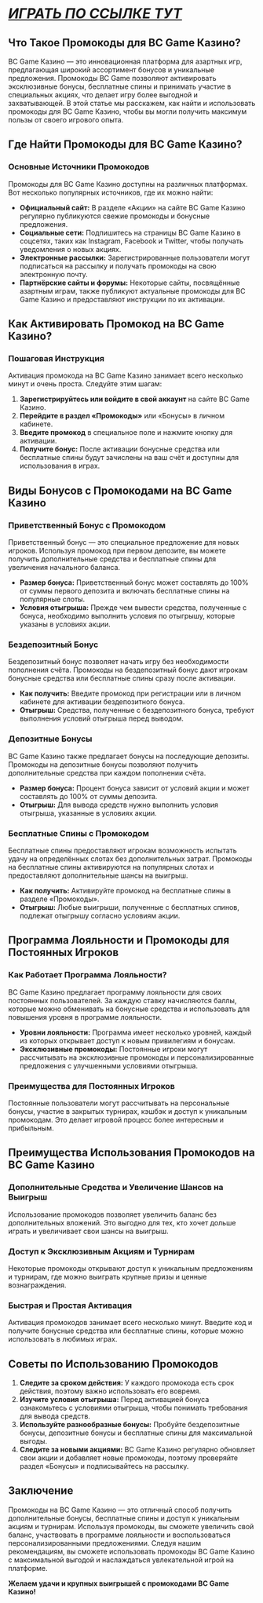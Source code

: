 # [***<u>ИГРАТЬ ПО ССЫЛКЕ ТУТ</u>***](https://partnerbcgame.com/d9b112f90)

## Что Такое Промокоды для BC Game Казино?

BC Game Казино — это инновационная платформа для азартных игр, предлагающая широкий ассортимент бонусов и уникальные предложения. Промокоды BC Game позволяют активировать эксклюзивные бонусы, бесплатные спины и принимать участие в специальных акциях, что делает игру более выгодной и захватывающей. В этой статье мы расскажем, как найти и использовать промокоды для BC Game Казино, чтобы вы могли получить максимум пользы от своего игрового опыта.

## Где Найти Промокоды для BC Game Казино?

### Основные Источники Промокодов

Промокоды для BC Game Казино доступны на различных платформах. Вот несколько популярных источников, где их можно найти:

* **Официальный сайт:** В разделе «Акции» на сайте BC Game Казино регулярно публикуются свежие промокоды и бонусные предложения.
* **Социальные сети:** Подпишитесь на страницы BC Game Казино в соцсетях, таких как Instagram, Facebook и Twitter, чтобы получать уведомления о новых акциях.
* **Электронные рассылки:** Зарегистрированные пользователи могут подписаться на рассылку и получать промокоды на свою электронную почту.
* **Партнёрские сайты и форумы:** Некоторые сайты, посвящённые азартным играм, также публикуют актуальные промокоды для BC Game Казино и предоставляют инструкции по их активации.

## Как Активировать Промокод на BC Game Казино?

### Пошаговая Инструкция

Активация промокода на BC Game Казино занимает всего несколько минут и очень проста. Следуйте этим шагам:

1. **Зарегистрируйтесь или войдите в свой аккаунт** на сайте BC Game Казино.
2. **Перейдите в раздел «Промокоды»** или «Бонусы» в личном кабинете.
3. **Введите промокод** в специальное поле и нажмите кнопку для активации.
4. **Получите бонус:** После активации бонусные средства или бесплатные спины будут зачислены на ваш счёт и доступны для использования в играх.

## Виды Бонусов с Промокодами на BC Game Казино

### Приветственный Бонус с Промокодом

Приветственный бонус — это специальное предложение для новых игроков. Используя промокод при первом депозите, вы можете получить дополнительные средства и бесплатные спины для увеличения начального баланса.

* **Размер бонуса:** Приветственный бонус может составлять до 100% от суммы первого депозита и включать бесплатные спины на популярные слоты.
* **Условия отыгрыша:** Прежде чем вывести средства, полученные с бонуса, необходимо выполнить условия по отыгрышу, которые указаны в условиях акции.

### Бездепозитный Бонус

Бездепозитный бонус позволяет начать игру без необходимости пополнения счёта. Промокоды на бездепозитный бонус дают игрокам бонусные средства или бесплатные спины сразу после активации.

* **Как получить:** Введите промокод при регистрации или в личном кабинете для активации бездепозитного бонуса.
* **Отыгрыш:** Средства, полученные с бездепозитного бонуса, требуют выполнения условий отыгрыша перед выводом.

### Депозитные Бонусы

BC Game Казино также предлагает бонусы на последующие депозиты. Промокоды на депозитные бонусы позволяют получить дополнительные средства при каждом пополнении счёта.

* **Размер бонуса:** Процент бонуса зависит от условий акции и может составлять до 100% от суммы депозита.
* **Отыгрыш:** Для вывода средств нужно выполнить условия отыгрыша, указанные в условиях акции.

### Бесплатные Спины с Промокодом

Бесплатные спины предоставляют игрокам возможность испытать удачу на определённых слотах без дополнительных затрат. Промокоды на бесплатные спины активируются на популярных слотах и предоставляют дополнительные шансы на выигрыш.

* **Как получить:** Активируйте промокод на бесплатные спины в разделе «Промокоды».
* **Отыгрыш:** Любые выигрыши, полученные с бесплатных спинов, подлежат отыгрышу согласно условиям акции.

## Программа Лояльности и Промокоды для Постоянных Игроков

### Как Работает Программа Лояльности?

BC Game Казино предлагает программу лояльности для своих постоянных пользователей. За каждую ставку начисляются баллы, которые можно обменивать на бонусные средства и использовать для повышения уровня в программе лояльности.

* **Уровни лояльности:** Программа имеет несколько уровней, каждый из которых открывает доступ к новым привилегиям и бонусам.
* **Эксклюзивные промокоды:** Постоянные игроки могут рассчитывать на эксклюзивные промокоды и персонализированные предложения с улучшенными условиями отыгрыша.

### Преимущества для Постоянных Игроков

Постоянные пользователи могут рассчитывать на персональные бонусы, участие в закрытых турнирах, кэшбэк и доступ к уникальным промокодам. Это делает игровой процесс более интересным и прибыльным.

## Преимущества Использования Промокодов на BC Game Казино

### Дополнительные Средства и Увеличение Шансов на Выигрыш

Использование промокодов позволяет увеличить баланс без дополнительных вложений. Это выгодно для тех, кто хочет дольше играть и увеличивает свои шансы на выигрыш.

### Доступ к Эксклюзивным Акциям и Турнирам

Некоторые промокоды открывают доступ к уникальным предложениям и турнирам, где можно выиграть крупные призы и ценные вознаграждения.

### Быстрая и Простая Активация

Активация промокодов занимает всего несколько минут. Введите код и получите бонусные средства или бесплатные спины, которые можно использовать в любимых играх.

## Советы по Использованию Промокодов

1. **Следите за сроком действия:** У каждого промокода есть срок действия, поэтому важно использовать его вовремя.
2. **Изучите условия отыгрыша:** Перед активацией бонуса ознакомьтесь с условиями отыгрыша, чтобы понимать требования для вывода средств.
3. **Используйте разнообразные бонусы:** Пробуйте бездепозитные бонусы, депозитные бонусы и бесплатные спины для максимальной выгоды.
4. **Следите за новыми акциями:** BC Game Казино регулярно обновляет свои акции и добавляет новые промокоды, поэтому проверяйте раздел «Бонусы» и подписывайтесь на рассылку.

## Заключение

Промокоды на BC Game Казино — это отличный способ получить дополнительные бонусы, бесплатные спины и доступ к уникальным акциям и турнирам. Используя промокоды, вы сможете увеличить свой баланс, участвовать в программе лояльности и воспользоваться персонализированными предложениями. Следуя нашим рекомендациям, вы сможете использовать промокоды BC Game Казино с максимальной выгодой и наслаждаться увлекательной игрой на платформе.

**Желаем удачи и крупных выигрышей с промокодами BC Game Казино!**
